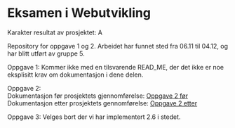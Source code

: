 # Eksamen i Webutvikling
Karakter resultat av prosjektet: A

Repository for oppgave 1 og 2. Arbeidet har funnet sted fra 06.11 til 04.12, og har blitt utført av gruppe 5.

Oppgave 1: Kommer ikke med en tilsvarende READ_ME, der det ikke er noe eksplisitt krav om dokumentasjon i dene delen.

Oppgave 2:   
Dokumentasjon før prosjektets gjennomførelse:  [Oppgave 2 før](oppgave_2/README.md)
Dokumentasjon etter prosjektets gennomførelse: [Oppgave 2 etter](oppgave_2/README_V2.md) 

Oppgave 3: Velges bort der vi har implementert 2.6 i stedet.
